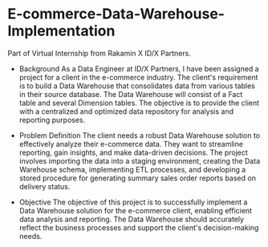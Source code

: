 # E-commerce-Data-Warehouse-Implementation
Part of Virtual Internship from Rakamin X ID/X Partners.

- Background
As a Data Engineer at ID/X Partners, I have been assigned a project for a client in the e-commerce industry. The client's requirement is to build a Data Warehouse that consolidates data from various tables in their source database. The Data Warehouse will consist of a Fact table and several Dimension tables. The objective is to provide the client with a centralized and optimized data repository for analysis and reporting purposes.

- Problem Definition
The client needs a robust Data Warehouse solution to effectively analyze their e-commerce data. They want to streamline reporting, gain insights, and make data-driven decisions. The project involves importing the data into a staging environment, creating the Data Warehouse schema, implementing ETL processes, and developing a stored procedure for generating summary sales order reports based on delivery status.

- Objective
The objective of this project is to successfully implement a Data Warehouse solution for the e-commerce client, enabling efficient data analysis and reporting. The Data Warehouse should accurately reflect the business processes and support the client's decision-making needs.

